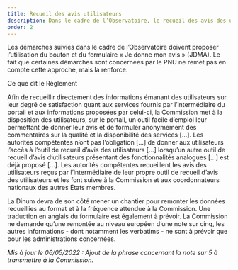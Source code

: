 ```yaml
---
title: Recueil des avis utilisateurs
description: Dans le cadre de l’Observatoire, le recueil des avis des utilisateurs se fait par le bouton et le formulaire Je donne mon avis.
order: 2
---
```


Les démarches suivies dans le cadre de l’Observatoire doivent proposer l’utilisation du bouton et du formulaire «&nbsp;Je donne mon avis&nbsp;» (JDMA). Le fait que certaines démarches sont concernées par le PNU ne remet pas en compte cette approche, mais la renforce. 

<div class="fr-callout fr-mb-4w"> 
<p class="fr-callout__title fr-mb-4w">Ce que dit le Règlement</p> 
<p class="fr-callout__text">Afin de recueillir directement des informations émanant des utilisateurs sur leur degré de satisfaction quant aux services fournis par l’intermédiaire du portail et aux informations proposées par celui-ci, la Commission met à la disposition des utilisateurs, sur le portail, un outil facile d’emploi leur permettant de donner leur avis et de formuler anonymement des commentaires sur la qualité et la disponibilité des services [...]. Les autorités compétentes n’ont pas l’obligation [...] de donner aux utilisateurs l’accès à l’outil de recueil d’avis des utilisateurs  [...] lorsqu’un autre outil de recueil d’avis d’utilisateurs présentant des fonctionnalités analogues  [...] est déjà proposé  [...]. Les autorités compétentes recueillent les avis des utilisateurs reçus par l’intermédiaire de leur propre outil de recueil d’avis des utilisateurs et les font suivre à la Commission et aux coordonnateurs nationaux des autres États membres.</p> 
</div> 

La Dinum devra de son côté mener un chantier pour remonter les données recueillies au format et à la fréquence attendue à la Commission. Une traduction en anglais du formulaire est également à prévoir. La Commission ne demande qu’une remontée au niveau européen d’une note sur cinq, les autres informations -&nbsp;dont notamment les verbatims&nbsp;- ne sont à prévoir que pour les administrations concernées.

_Mis à jour le 06/05/2022 : Ajout de la phrase concernant la note sur 5 à transmettre à la Commission._
